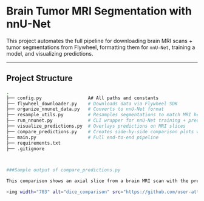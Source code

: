 # Brain Tumor MRI Segmentation with nnU-Net

This project automates the full pipeline for downloading brain MRI scans + tumor segmentations from Flywheel, formatting them for `nnU-Net`, training a model, and visualizing predictions.

---

## Project Structure

```bash
.
├── config.py                 A# All paths and constants
├── flywheel_downloader.py    # Downloads data via Flywheel SDK
├── organize_nnunet_data.py   # Converts to nnU-Net format
├── resample_utils.py         # Resamples segmentations to match MRI headers
├── run_nnunet.py             # CLI wrapper for nnU-Net training + prediction
├── visualize_predictions.py  # Overlays predictions on MRI slices
├── compare_predictions.py    # Creates side-by-side comparison plots w/ Dice scores
├── main.py                   # Full end-to-end pipeline
├── requirements.txt
├── .gitignore



###Sample output of compare_predictions.py

This comparison shows an axial slice from a brain MRI scan with the predicted tumor segmentation (right) alongside the annotated ground truth (left). The Dice similarity coefficient quantifies overlap accuracy.

<img width="703" alt="dice_comparison" src="https://github.com/user-attachments/assets/c7b6853e-ebe1-4476-88bf-f944a3b48f50" />
